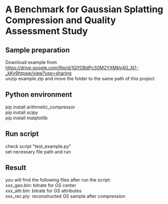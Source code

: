 # A Benchmark for Gaussian Splatting Compression and Quality Assessment Study

## Sample preparation
Download example from https://drive.google.com/file/d/1QYOBdPcS0M2YXMbV4G_N7-_kKy9htpaw/view?usp=sharing  
unzip example.zip and move the folder to the same path of this project  

## Python environment
pip install arithmetic_compressor  
pip install scipy  
pip install matplotlib  

## Run script
check script "test_example.py"  
set necessary file path and run

## Result
you will find the following files after run the script:  
xxx_geo.bin: bitrate for GS center  
xxx_attr.bin: bitrate for GS attributes  
xxx_rec.ply: reconstructed GS sample after compression  
